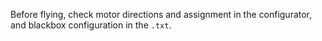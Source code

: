 Before flying, check motor directions and assignment in the configurator,
and blackbox configuration in the `.txt`.